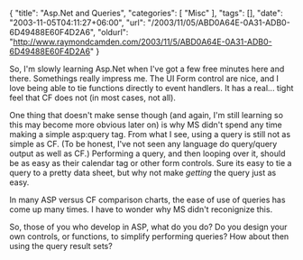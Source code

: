 {
	"title": "Asp.Net and Queries",
	"categories": [
		"Misc"
	],
	"tags": [],
	"date": "2003-11-05T04:11:27+06:00",
	"url": "/2003/11/05/ABD0A64E-0A31-ADB0-6D49488E60F4D2A6",
	"oldurl": "http://www.raymondcamden.com/2003/11/5/ABD0A64E-0A31-ADB0-6D49488E60F4D2A6"
}

So, I'm slowly learning Asp.Net when I've got a few free minutes here and there. Somethings really impress me. The UI Form control are nice, and I love being able to tie functions directly to event handlers. It has a real... tight feel that CF does not (in most cases, not all). 

One thing that doesn't make sense though (and again, I'm still learning so this may become more obvious later on) is why MS didn't spend any time making a simple asp:query tag. From what I see, using a query is still not as simple as CF. (To be honest, I've not seen any language do query/query output as well as CF.) Performing a query, and then looping over it, should be as easy as their calendar tag or other form controls. Sure its easy  to tie a query to a pretty data sheet, but why not make <i>getting</i> the query just as easy.

In many ASP versus CF comparison charts, the ease of use of queries has come up many times. I have to wonder why MS didn't reconignize this.

So, those of you who develop in ASP, what do you do? Do you design your own controls, or functions, to simplify performing queries? How about then using the query result sets?